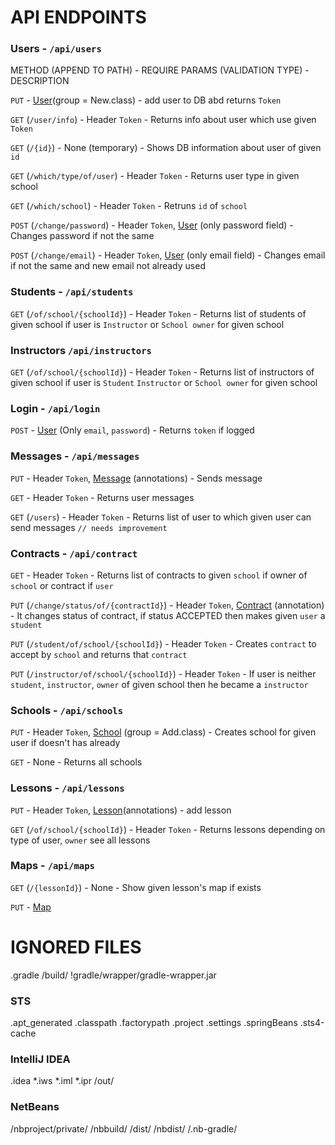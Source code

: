 # API ENDPOINTS

### Users - `/api/users`

METHOD (APPEND TO PATH) - REQUIRE PARAMS (VALIDATION TYPE) - DESCRIPTION

`PUT` - [User](src/main/java/arabella/backend/model/User.java)(group = New.class) - add user to DB abd returns `Token`

`GET` (`/user/info`) - Header `Token` - Returns info about user which use given `Token`

`GET` (`/{id}`) - None (temporary) - Shows DB information about user of given `id`

`GET` (`/which/type/of/user`) - Header `Token` - Returns user type in given school 

`GET` (`/which/school`) - Header `Token` - Retruns `id` of `school` 

`POST` (`/change/password`) - Header `Token`, [User](src/main/java/arabella/backend/model/User.java) (only password field) - Changes password if not the same

`POST` (`/change/email`) - Header `Token`, [User](src/main/java/arabella/backend/model/User.java) (only email field) - Changes email if not the same and new email not already used 

### Students - `/api/students`

`GET` (`/of/school/{schoolId}`) - Header `Token` - Returns list of students of given school if user is `Instructor` or `School owner` for given school

### Instructors `/api/instructors`

`GET` (`/of/school/{schoolId}`) - Header `Token` - Returns list of instructors of given school if user is `Student` `Instructor` or `School owner` for given school

### Login - `/api/login`

`POST` - [User](src/main/java/arabella/backend/model/User.java) (Only `email`, `password`) - Returns `token` if logged

### Messages - `/api/messages`

`PUT` - Header `Token`, [Message](src/main/java/arabella/backend/model/Message.java) (annotations) - Sends message

`GET` - Header `Token` - Returns user messages

`GET` (`/users`) - Header `Token` - Returns list of user to which given user can send messages  `// needs improvement`

### Contracts - `/api/contract`

`GET` - Header `Token` - Returns list of contracts to given `school` if owner of `school` or contract  if `user`

`PUT` (`/change/status/of/{contractId}`) - Header `Token`, [Contract](src/main/java/arabella/backend/model/School.java) (annotation) - It changes status of contract, if status ACCEPTED then makes given `user` a `student` 

`PUT` (`/student/of/school/{schoolId}`) - Header `Token` - Creates `contract` to accept by `school` and returns that `contract`

`PUT` (`/instructor/of/school/{schoolId}`) - Header `Token` - If user is neither `student`, `instructor`, `owner` of given school then he became a `instructor`

### Schools - `/api/schools`

`PUT` - Header `Token`, [School](src/main/java/arabella/backend/model/School.java) (group = Add.class) - Creates school for given user if doesn't has already

`GET` - None - Returns all schools

### Lessons - `/api/lessons`

`PUT` - Header `Token`, [Lesson](src/main/java/arabella/backend/model/Lesson.java)(annotations) - add lesson

`GET` (`/of/school/{schoolId}`) - Header `Token` - Returns lessons depending on type of user, `owner` see all lessons

### Maps - `/api/maps`

`GET` (`/{lessonId}`) - None - Show given lesson's map if exists

`PUT` - [Map](src/main/java/arabella/backend/model/Map.java)

# IGNORED FILES

.gradle
/build/
!gradle/wrapper/gradle-wrapper.jar

### STS ###
.apt_generated
.classpath
.factorypath
.project
.settings
.springBeans
.sts4-cache

### IntelliJ IDEA ###
.idea
*.iws
*.iml
*.ipr
/out/

### NetBeans ###
/nbproject/private/
/nbbuild/
/dist/
/nbdist/
/.nb-gradle/